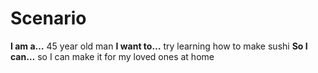 # Scenario

**I am a…** 45 year old man
**I want to…** try learning how to make sushi
**So I can…** so I can make it for my loved ones at home